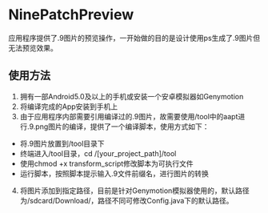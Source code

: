 # NinePatchPreview
应用程序提供了.9图片的预览操作，一开始做的目的是设计使用ps生成了.9图片但无法预览效果。  

## 使用方法
1. 拥有一部Android5.0及以上的手机或安装一个安卓模拟器如Genymotion
2. 将编译完成的App安装到手机上
3. 由于应用程序内部需要引用编译过的.9图片，故需要使用/tool中的aapt进行.9.png图片的编译，提供了一个编译脚本，使用方式如下：  
* 将.9图片放置到/tool目录下  
* 终端进入/tool目录，cd /[your_project_path]/tool  
* 使用chmod +x transform_script修改脚本为可执行文件  
* 运行脚本，按照脚本提示输入.9文件前缀名，进行图片的转换  

4. 将图片添加到指定路径，目前是针对Genymotion模拟器使用的，默认路径为/sdcard/Download/，路径不同可修改Config.java下的默认路径。
